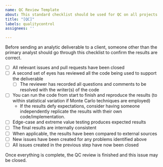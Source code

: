 ```yaml
---
name: QC Review Template
about: This standard checklist should be used for QC on all projects
title: "[QC]"
labels: qualitycontrol
assignees: ''

---
```


Before sending an analytic deliverable to a client, someone other than the primary analyst should go through this checklist to confirm the results are correct.

- [ ] All relevant issues and pull requests have been closed
- [ ] A second set of eyes has reviewed all the code being used to support the deliverable
  - [ ] The reviewer has recorded all questions and comments to be resolved with the writer(s) of the code
- [ ] You can run the code from start to finish and reproduce the results (to within statistical variation if Monte Carlo techniques are employed)
  - If the results defy expectations, consider having someone independently replicate the results with their own code/implementation.
- [ ] Edge-case and extreme value testing produces expected results
- [ ] The final results are internally consistent
- [ ] When applicable, the results have been compared to external sources
- [ ] New issues have been created for any problems identified above
- [ ] All issues created in the previous step have now been closed

Once everything is complete, the QC review is finished and this issue may be closed.
